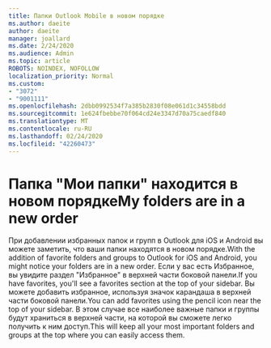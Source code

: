 ```yaml
---
title: Папки Outlook Mobile в новом порядке
ms.author: daeite
author: daeite
manager: joallard
ms.date: 2/24/2020
ms.audience: Admin
ms.topic: article
ROBOTS: NOINDEX, NOFOLLOW
localization_priority: Normal
ms.custom:
- "3072"
- "9001111"
ms.openlocfilehash: 2dbb0992534f7a385b2830f08e061d1c34558bdd
ms.sourcegitcommit: 1e624fbebbe70f064cd24e3347d70a75caedf840
ms.translationtype: MT
ms.contentlocale: ru-RU
ms.lasthandoff: 02/24/2020
ms.locfileid: "42260473"
---
```

# <a name="my-folders-are-in-a-new-order"></a><span data-ttu-id="638c6-102">Папка "Мои папки" находится в новом порядке</span><span class="sxs-lookup"><span data-stu-id="638c6-102">My folders are in a new order</span></span>

<span data-ttu-id="638c6-103">При добавлении избранных папок и групп в Outlook для iOS и Android вы можете заметить, что ваши папки находятся в новом порядке.</span><span class="sxs-lookup"><span data-stu-id="638c6-103">With the addition of favorite folders and groups to Outlook for iOS and Android, you might notice your folders are in a new order.</span></span> <span data-ttu-id="638c6-104">Если у вас есть Избранное, вы увидите раздел "Избранное" в верхней части боковой панели.</span><span class="sxs-lookup"><span data-stu-id="638c6-104">If you have favorites, you'll see a favorites section at the top of your sidebar.</span></span> <span data-ttu-id="638c6-105">Вы можете добавить избранное, используя значок карандаша в верхней части боковой панели.</span><span class="sxs-lookup"><span data-stu-id="638c6-105">You can add favorites using the pencil icon near the top of your sidebar.</span></span> <span data-ttu-id="638c6-106">В этом случае все наиболее важные папки и группы будут храниться в верхней части, на которой вы сможете легко получить к ним доступ.</span><span class="sxs-lookup"><span data-stu-id="638c6-106">This will keep all your most important folders and groups at the top where you can easily access them.</span></span>